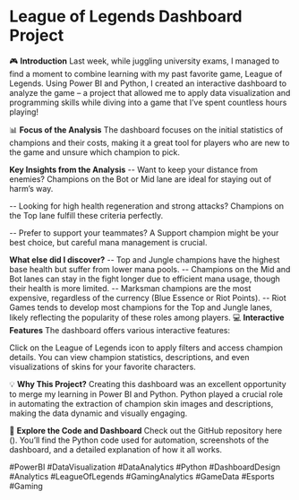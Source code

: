 # League of Legends Dashboard Project
🎮 **Introduction**
Last week, while juggling university exams, I managed to find a moment to combine learning with my past favorite game, League of Legends. Using Power BI and Python, 
I created an interactive dashboard to analyze the game – a project that allowed me to apply data visualization and programming skills while diving into a game that I’ve spent countless hours playing!

📊 **Focus of the Analysis**
The dashboard focuses on the initial statistics of champions and their costs, making it a great tool for players who are new to the game and unsure which champion to pick.

**Key Insights from the Analysis**
-- Want to keep your distance from enemies?
Champions on the Bot or Mid lane are ideal for staying out of harm’s way.

-- Looking for high health regeneration and strong attacks?
Champions on the Top lane fulfill these criteria perfectly.

-- Prefer to support your teammates?
A Support champion might be your best choice, but careful mana management is crucial.

**What else did I discover?**
-- Top and Jungle champions have the highest base health but suffer from lower mana pools.
-- Champions on the Mid and Bot lanes can stay in the fight longer due to efficient mana usage, though their health is more limited.
-- Marksman champions are the most expensive, regardless of the currency (Blue Essence or Riot Points).
-- Riot Games tends to develop most champions for the Top and Jungle lanes, likely reflecting the popularity of these roles among players.
💻 **Interactive Features**
The dashboard offers various interactive features:

Click on the League of Legends icon to apply filters and access champion details.
You can view champion statistics, descriptions, and even visualizations of skins for your favorite characters.

💡 **Why This Project?**
Creating this dashboard was an excellent opportunity to merge my learning in Power BI and Python. Python played a crucial role in automating the extraction of champion skin images and descriptions, making the data dynamic and visually engaging.

🌟 **Explore the Code and Dashboard**
Check out the GitHub repository here ().
You’ll find the Python code used for automation, screenshots of the dashboard, and a detailed explanation of how it all works.

#PowerBI #DataVisualization #DataAnalytics #Python #DashboardDesign
#Analytics #LeagueOfLegends #GamingAnalytics #GameData #Esports #Gaming
